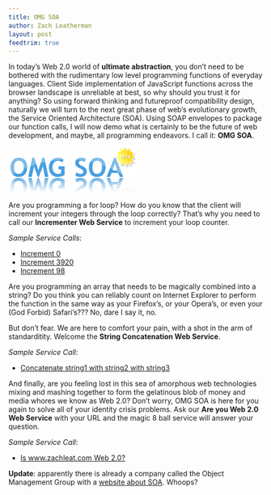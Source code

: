 ```yaml
---
title: OMG SOA
author: Zach Leatherman
layout: post
feedtrim: true
---
```


In today’s Web 2.0 world of **ultimate abstraction**, you don’t need to be bothered with the rudimentary low level programming functions of everyday languages. Client Side implementation of JavaScript functions across the browser landscape is unreliable at best, so why should you trust it for anything? So using forward thinking and futureproof compatibility design, naturally we will turn to the next great phase of web’s evolutionary growth, the Service Oriented Architecture (SOA). Using SOAP envelopes to package our function calls, I will now demo what is certainly to be the future of web development, and maybe, all programming endeavors. I call it: **OMG SOA**.

[![OMG SOA](/web/wp-content/uploads/2007/03/reflectomg-soabeta.png)][2]

Are you programming a for loop? How do you know that the client will increment your integers through the loop correctly? That’s why you need to call our **Incrementer Web Service** to increment your loop counter.

 [2]: http://h-master.net/web2.0/index.php "OMG SOA"

*Sample Service Calls*:

 * [Increment 0](http://www.zachleat.com/Projects/SOA/index.php/incrementer/0)
 * [Increment 3920](http://www.zachleat.com/Projects/SOA/index.php/incrementer/3920)
 * [Increment 98](http://www.zachleat.com/Projects/SOA/index.php/incrementer/98)

Are you programming an array that needs to be magically combined into a string? Do you think you can reliably count on Internet Explorer to perform the function in the same way as your Firefox’s, or your Opera’s, or even your (God Forbid) Safari’s??? No, dare I say it, no.

But don’t fear. We are here to comfort your pain, with a shot in the arm of standarditity. Welcome the **String Concatenation Web Service**.

*Sample Service Call*:

 * [Concatenate string1 with string2 with string3](http://www.zachleat.com/Projects/SOA/index.php/concat/string1/string2/string3/)

And finally, are you feeling lost in this sea of amorphous web technologies mixing and mashing together to form the gelatinous blob of money and media whores we know as Web 2.0? Don’t worry, OMG SOA is here for you again to solve all of your identity crisis problems. Ask our **Are you Web 2.0 Web Service** with your URL and the magic 8 ball service will answer your question.

*Sample Service Call*:  

 * [Is www.zachleat.com Web 2.0?](http://www.zachleat.com/Projects/SOA/index.php/am-i-web-2.0/www.zachleat.com/)

**Update**: apparently there is already a company called the Object Management Group with a [website about SOA][2]. Whoops?

 [2]: http://soa.omg.org/
